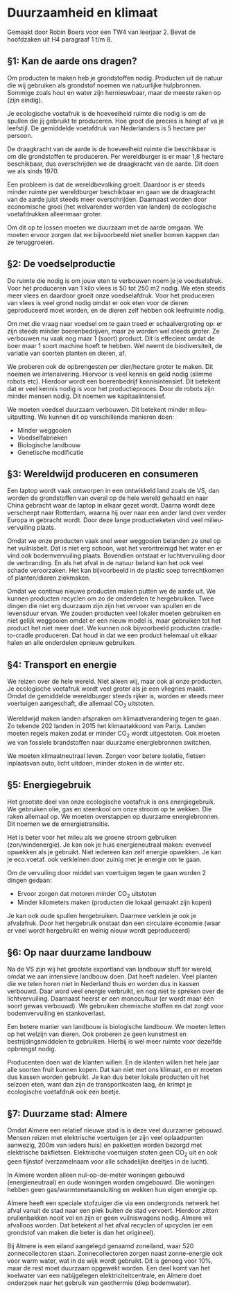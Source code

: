 # Duurzaamheid en klimaat

Gemaakt door Robin Boers voor een TW4 van leerjaar 2. Bevat de hoofdzaken uit H4 paragraaf 1 t/m 8.

## §1: Kan de aarde ons dragen?

Om producten te maken heb je grondstoffen nodig. Producten uit de natuur die wij gebruiken als grondstof noemen we natuurlijke hulpbronnen. Sommige zoals hout en water zijn hernieuwbaar, maar de meeste raken op (zijn eindig). 

Je ecologische voetafruk is de hoeveelheid ruimte die nodig is om de spullen die jij gebruikt te produceren. Hoe groot die precies is hangt af va je leefstijl. De gemiddelde voetafdruk van Nederlanders is 5 hectare per persoon. 

De draagkracht van de aarde is de hoeveelheid ruimte die beschikbaar is om die grondstoffen te produceren. Per wereldburger is er maar 1,8 hectare beschikbaar, dus overschrijden we de draagkracht van de aarde. Dit doen we als sinds 1970. 

Een probleem is dat de wereldbevolking groeit. Daardoor is er steeds minder ruimte per wereldburger beschikbaar en gaan we de draagkracht van de aarde juist steeds meer overschrijden. Daarnaast worden door economische groei (het welvarender worden van landen) de ecologische voetafdrukken alleenmaar groter. 

Om dit op te lossen moeten we duurzaam met de aarde omgaan. We moeten ervoor zorgen dat we bijvoorbeeld niet sneller bomen kappen dan ze teruggroeien. 

## §2: De voedselproductie

De ruimte die nodig is om jouw eten te verbouwen noem je je voedselafruk. Voor het produceren van 1 kilo vlees is 50 tot 250 m2 nodig. We eten steeds meer vlees en daardoor groeit onze voedselafdruk. Voor het produceren van vlees is veel grond nodig omdat er ook eten voor de dieren geproduceerd moet worden, en de dieren zelf hebben ook leefruimte nodig.

Om met die vraag naar voedsel om te gaan treed er schaalvergroting op: er zijn steeds minder boerenbedrijven, maar ze worden wel steeds groter. Ze verbouwen nu vaak nog maar 1 (soort) product. Dit is effecient omdat de boer maar 1 soort machine hoeft te hebben. Wel neemt de biodiversiteit, de variatie van soorten planten en dieren, af.

We proberen ook de opbrengesten per dier/hectare groter te maken. Dit noemen we intensivering. Hiervoor is veel kennis en geld nodig (slimme robots etc). Hierdoor wordt een boerenbedrijf kennisintensief. Dit betekent dat er veel kennis nodig is voor het productieproces. Door de robots zijn minder mensen nodig. Dit noemen we kapitaalintensief.

We moeten voedsel duurzaam verbouwen. Dit betekent minder mileu-uitputting. We kunnen dit op verschillende manieren doen:

- Minder weggooien
- Voedselfabrieken
- Biologische landbouw
- Genetische modificatie

## §3: Wereldwijd produceren en consumeren

Een laptop wordt vaak ontworpen in een ontwikkeld land zoals de VS, dan worden de grondstoffen van overal op de hele wereld gehaald en naar China gebracht waar de laptop in elkaar gezet wordt. Daarna wordt deze verscheept naar Rotterdam, waarna hij over naar een ander land over verder Europa in gebracht wordt. Door deze lange productieketen vind veel milieu-vervuiling plaats.

Omdat we onze producten vaak snel weer weggooien belanden ze snel op het vuilnisbelt. Dat is niet erg schoon, wat het verontreinigd het water en er vind ook bodemvervuiling plaats. Bovendien ontstaat er luchtvervuiling door de verbranding. En als het afval in de natuur beland kan het ook veel schade veroorzaken. Het kan bijvoorbeeld in de plastic soep terrechtkomen of planten/dieren ziekmaken.

Omdat we continue nieuwe producten maken putten we de aarde uit. We kunnen producten recyclen om zo de onderdelen te hergebruiken. Twee dingen die niet erg duurzaam zijn zijn het vervoer van spullen en de levensduur ervan. We zouden producten veel lokaler moeten gebruiken en niet gelijk weggooien omdat er een nieuw model is, maar gebruiken tot het product het niet meer doet. We kunnen ook bijvoorbeeld producten cradle-to-cradle produceren. Dat houd in dat we een product helemaal uit elkaar halen en alle onderdelen opnieuw gebruiken.

## §4: Transport en energie

We reizen over de hele wereld. Niet alleen wij, maar ook al onze producten. Je ecologische voetafruk wordt veel groter als je een vliegries maakt. Omdat de gemiddelde wereldburger steeds rijker is, worden er steeds meer voertuigen aangeschaft, die allemaal CO<sub>2</sub> uitstoten.

Wereldwijd maken landen afspraken om klimaatverandering tegen te gaan. Zo tekende 202 landen in 2015 het klimaatakkoord van Parijs. Landen moeten regels maken zodat er minder CO<sub>2</sub> wordt uitgestoten. Ook moeten we van fossiele brandstoffen naar duurzame energiebronnen switchen.

We moeten klimaatneutraal leven. Zorgen voor betere isolatie, fietsen inplaatsvan auto, licht uitdoen, minder stoken in de winter etc. 

## §5: Energiegebruik

Het grootste deel van onze ecologische voetafruk is ons energiegebruik. We gebruiken olie, gas en steenkool om onze stroom op te wekken. Die raken allemaal op. We moeten overstappen op duurzame energiebronnen. Dit noemen we de ernergietransitie. 

Het is beter voor het mileu als we groene stroom gebruiken (zon/windenergie). Je kan ook je huis energieneutraal maken: evenveel opwekken als je gebruikt. Niet iedereen kan zelf energie opwekken. Je kan je eco.voetaf. ook verkleinen door zuinig met je energie om te gaan. 

Om de vervuiling door middel van voertuigen tegen te gaan worden 2 dingen gedaan:

- Ervoor zorgen dat motoren minder CO<sub>2</sub> uitstoten
- Minder kilometers maken (producten die lokaal gemaakt zijn kopen)

Je kan ook oude spullen hergebruiken. Daarmee verklein je ook je afvalafruk. Door het hergebruik onstaat dan een circulaire economie (waar er veel wordt hergebruikt en weinig nieuw wordt geproduceerd)

## §6: Op naar duurzame landbouw

Na de VS zijn wij het grootste exportland van landbouw stuff ter wereld, omdat we aan intensieve landbouw doen. Dat heeft nadelen. Veel planten die we telen horen niet in Nederland thuis en worden dus in kassen verbouwd. Daar word veel energie verbruikt, en nog niet te spreken over de lichtvervuiling. Daarnaast heerst er een monocultuur (er wordt maar één soort gewas verbouwd). We gebruiken chemische stoffen en dat zorgt voor bodemvervuiling en stankoverlast. 

Een betere manier van landbouw is biologische landbouw. We moeten letten op het welzijn van dieren. Ook proberen ze geen kunstmest en bestrijdingsmiddelen te gebruiken. Hierbij is wel meer ruimte voor dezelfde opbrengst nodig.

Producenten doen wat de klanten willen. En de klanten willen het hele jaar alle soorten fruit kunnen kopen. Dat kan niet met ons klimaat, en er moeten dus kassen worden gebruikt. Je kan dus beter lokale producten uit het seizoen eten, want dan zijn de transportkosten laag, én krimpt je ecologische voetafdruk ook een beetje.

## §7: Duurzame stad: Almere

Omdat Almere een relatief nieuwe stad is is deze veel duurzamer gebouwd. Mensen reizen met elektrische voertuigen (er zijn veel oplaadpunten aanwezig, 200m van ieders huis) en pakketten worden bezorgd met elektrische bakfietsen. Elektrische voertuigen stoten geen CO<sub>2</sub> uit en ook geen fijnstof (verzamelnaam voor alle schadelijke deeltjes in de lucht). 

In Almere worden alleen nul-op-de-meter woningen gebouwd (energieneutraal) en oude woningen worden omgebouwd. Die woningen hebben geen gas/warmtenetaansluiting en wekken hun eigen energie op. 

Almere heeft een speciale stofzuiger die via een ondergronds netwerk het afval vanuit de stad naar een plek buiten de stad vervoert. Hierdoor zitten prullenbakken nooit vol en zijn er geen vuilniswagens nodig. Almere wil afvalloos worden. Dat betekent al het afval recyclen of upcyclen (er een grondstof van maken die beter is dan het origineel). 

Bij Almere is een eiland aangelegd genaamd zoneiland, waar 520 zonnecollectoren staan. Zonnecollectoren zorgen naast zonne-energie ook voor warm water, wat in de wijk wordt gebruikt. Dit is genoeg voor 10%, maar de rest moet duurzaam opgewekt worden. Een deel komt van het koelwater van een nabijgelegen elektriciteitcentrale, en Almere doet onderzoek naar het gebruik van geothermie (diep bodemwater). 